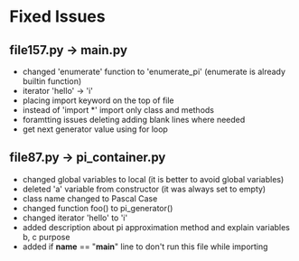 # Fixed Issues

## file157.py -> main.py
* changed 'enumerate' function to 'enumerate_pi' (enumerate is already builtin function)
* iterator 'hello' -> 'i'
* placing import keyword on the top of file
* instead of 'import *' import only class and methods
* foramtting issues deleting adding blank lines where needed
* get next generator value using for loop


## file87.py -> pi_container.py
* changed global variables to local (it is better to avoid global variables)
* deleted 'a' variable from constructor (it was always set to empty)
* class name changed to Pascal Case
* changed function foo() to pi_generator()
* changed iterator 'hello' to 'i'
* added description about pi approximation method and explain variables b, c purpose
* added if __name__ == "__main__" line to don't run this file while importing 
